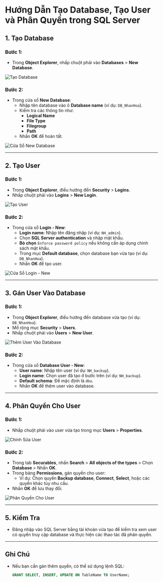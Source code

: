 # Hướng Dẫn Tạo Database, Tạo User và Phân Quyền trong SQL Server

## 1. Tạo Database
### Bước 1:
- Trong **Object Explorer**, nhấp chuột phải vào **Databases** > **New Database**.

![Tạo Database](https://github.com/cuongnvvietis/NhanHoa/blob/main/Docs/Picture/DB/Screenshot_171.png)

### Bước 2:
- Trong cửa sổ **New Database**:
  - Nhập tên database vào ô **Database name** (ví dụ: `DB_NhanHoa`).
  - Kiểm tra các thông tin như:
    - **Logical Name**
    - **File Type**
    - **Filegroup**
    - **Path**
  - Nhấn **OK** để hoàn tất.

![Cửa Sổ New Database](https://github.com/cuongnvvietis/NhanHoa/blob/main/Docs/Picture/DB/Screenshot_172.png)

---

## 2. Tạo User
### Bước 1:
- Trong **Object Explorer**, điều hướng đến **Security** > **Logins**.
- Nhấp chuột phải vào **Logins** > **New Login**.

![Tạo User](https://github.com/cuongnvvietis/NhanHoa/blob/main/Docs/Picture/DB/Screenshot_173.png)

### Bước 2:
- Trong cửa sổ **Login - New**:
  - **Login name**: Nhập tên đăng nhập (ví dụ: `NH_admin`).
  - Chọn **SQL Server authentication** và nhập mật khẩu.
  - **Bỏ chọn** `Enforce password policy` nếu không cần áp dụng chính sách mật khẩu.
  - Trong mục **Default database**, chọn database bạn vừa tạo (ví dụ: `DB_NhanHoa`).
  - Nhấn **OK** để tạo user.

![Cửa Sổ Login - New](https://github.com/cuongnvvietis/NhanHoa/blob/main/Docs/Picture/DB/Screenshot_174.png)

---

## 3. Gán User Vào Database
### Bước 1:
- Trong **Object Explorer**, điều hướng đến database vừa tạo (ví dụ: `DB_NhanHoa`).
- Mở rộng mục **Security** > **Users**.
- Nhấp chuột phải vào **Users** > **New User**.

![Thêm User Vào Database](https://github.com/cuongnvvietis/NhanHoa/blob/main/Docs/Picture/DB/Screenshot_175.png)

### Bước 2:
- Trong cửa sổ **Database User - New**:
  - **User name**: Nhập tên user (ví dụ: `NH_backup`).
  - **Login name**: Chọn user đã tạo ở bước trên (ví dụ: `NH_backup`).
  - **Default schema**: Để mặc định là `dbo`.
  - Nhấn **OK** để thêm user vào database.

---

## 4. Phân Quyền Cho User
### Bước 1:
- Nhấp chuột phải vào user vừa tạo trong mục **Users** > **Properties**.

![Chỉnh Sửa User](https://github.com/cuongnvvietis/NhanHoa/blob/main/Docs/Picture/DB/Screenshot_176.png)

### Bước 2:
- Trong tab **Securables**, nhấn **Search** > **All objects of the types** > Chọn **Database** > Nhấn **OK**.
- Trong bảng **Permissions**, gán quyền cho user:
  - Ví dụ: Chọn quyền **Backup database**, **Connect**, **Select**, hoặc các quyền khác tùy nhu cầu.
- Nhấn **OK** để lưu thay đổi.

![Phân Quyền Cho User](https://github.com/cuongnvvietis/NhanHoa/blob/main/Docs/Picture/DB/Screenshot_177.png)

---

## 5. Kiểm Tra
- Đăng nhập vào SQL Server bằng tài khoản vừa tạo để kiểm tra xem user có quyền truy cập database và thực hiện các thao tác đã phân quyền.

---

## Ghi Chú
- Nếu bạn cần gán thêm quyền, có thể sử dụng lệnh SQL:
  ```sql
  GRANT SELECT, INSERT, UPDATE ON TableName TO UserName;
